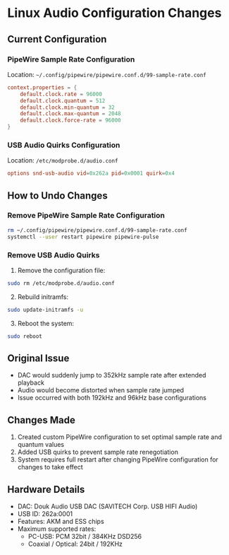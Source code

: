 # Linux Audio Configuration Changes

## Current Configuration

### PipeWire Sample Rate Configuration

Location: `~/.config/pipewire/pipewire.conf.d/99-sample-rate.conf`

```conf
context.properties = {
    default.clock.rate = 96000
    default.clock.quantum = 512
    default.clock.min-quantum = 32
    default.clock.max-quantum = 2048
    default.clock.force-rate = 96000
}
```

### USB Audio Quirks Configuration

Location: `/etc/modprobe.d/audio.conf`

```conf
options snd-usb-audio vid=0x262a pid=0x0001 quirk=0x4
```

## How to Undo Changes

### Remove PipeWire Sample Rate Configuration

```bash
rm ~/.config/pipewire/pipewire.conf.d/99-sample-rate.conf
systemctl --user restart pipewire pipewire-pulse
```

### Remove USB Audio Quirks

1. Remove the configuration file:

```bash
sudo rm /etc/modprobe.d/audio.conf
```

2. Rebuild initramfs:

```bash
sudo update-initramfs -u
```

3. Reboot the system:

```bash
sudo reboot
```

## Original Issue

- DAC would suddenly jump to 352kHz sample rate after extended playback
- Audio would become distorted when sample rate jumped
- Issue occurred with both 192kHz and 96kHz base configurations

## Changes Made

1. Created custom PipeWire configuration to set optimal sample rate and quantum values
2. Added USB quirks to prevent sample rate renegotiation
3. System requires full restart after changing PipeWire configuration for changes to take effect

## Hardware Details

- DAC: Douk Audio USB DAC (SAVITECH Corp. USB HIFI Audio)
- USB ID: 262a:0001
- Features: AKM and ESS chips
- Maximum supported rates:
  - PC-USB: PCM 32bit / 384KHz DSD256
  - Coaxial / Optical: 24bit / 192KHz
